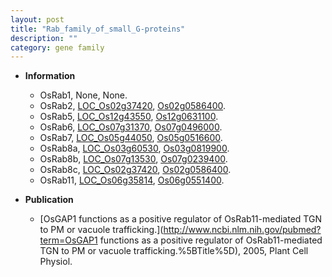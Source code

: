 ```yaml
---
layout: post
title: "Rab_family_of_small_G-proteins"
description: ""
category: gene family
---
```


* **Information**  
    + OsRab1, None, None.
    + OsRab2, [LOC_Os02g37420](http://rice.uga.edu/cgi-bin/ORF_infopage.cgi?orf=LOC_Os02g37420), [Os02g0586400](https://rapdb.dna.affrc.go.jp/locus/?name=Os02g0586400).
    + OsRab5, [LOC_Os12g43550](http://rice.uga.edu/cgi-bin/ORF_infopage.cgi?orf=LOC_Os12g43550), [Os12g0631100](https://rapdb.dna.affrc.go.jp/locus/?name=Os12g0631100).
    + OsRab6, [LOC_Os07g31370](http://rice.uga.edu/cgi-bin/ORF_infopage.cgi?orf=LOC_Os07g31370), [Os07g0496000](https://rapdb.dna.affrc.go.jp/locus/?name=Os07g0496000).
    + OsRab7, [LOC_Os05g44050](http://rice.uga.edu/cgi-bin/ORF_infopage.cgi?orf=LOC_Os05g44050), [Os05g0516600](https://rapdb.dna.affrc.go.jp/locus/?name=Os05g0516600).
    + OsRab8a, [LOC_Os03g60530](http://rice.uga.edu/cgi-bin/ORF_infopage.cgi?orf=LOC_Os03g60530), [Os03g0819900](https://rapdb.dna.affrc.go.jp/locus/?name=Os03g0819900).
    + OsRab8b, [LOC_Os07g13530](http://rice.uga.edu/cgi-bin/ORF_infopage.cgi?orf=LOC_Os07g13530), [Os07g0239400](https://rapdb.dna.affrc.go.jp/locus/?name=Os07g0239400).
    + OsRab8c, [LOC_Os02g37420](http://rice.uga.edu/cgi-bin/ORF_infopage.cgi?orf=LOC_Os02g37420), [Os02g0586400](https://rapdb.dna.affrc.go.jp/locus/?name=Os02g0586400).
    + OsRab11, [LOC_Os06g35814](http://rice.uga.edu/cgi-bin/ORF_infopage.cgi?orf=LOC_Os06g35814), [Os06g0551400](https://rapdb.dna.affrc.go.jp/locus/?name=Os06g0551400).

* **Publication**  
    + [OsGAP1 functions as a positive regulator of OsRab11-mediated TGN to PM or vacuole trafficking.](http://www.ncbi.nlm.nih.gov/pubmed?term=OsGAP1 functions as a positive regulator of OsRab11-mediated TGN to PM or vacuole trafficking.%5BTitle%5D), 2005, Plant Cell Physiol.


